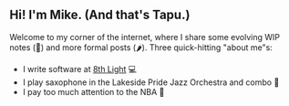 ## Hi! I'm Mike. (And that's Tapu.)

Welcome to my corner of the internet, where I share some evolving WIP notes (:avocado:) and more formal posts (:hot_pepper:).
Three quick-hitting "about me"s:
- I write software at [8th Light](https://www.8thlight.com/) :computer:
- I play saxophone in the Lakeside Pride Jazz Orchestra and combo :saxophone:
- I pay too much attention to the NBA :basketball:
